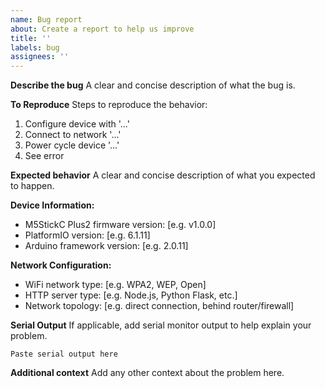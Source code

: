 ```yaml
---
name: Bug report
about: Create a report to help us improve
title: ''
labels: bug
assignees: ''
---
```


**Describe the bug**
A clear and concise description of what the bug is.

**To Reproduce**
Steps to reproduce the behavior:
1. Configure device with '...'
2. Connect to network '...'
3. Power cycle device '...'
4. See error

**Expected behavior**
A clear and concise description of what you expected to happen.

**Device Information:**
- M5StickC Plus2 firmware version: [e.g. v1.0.0]
- PlatformIO version: [e.g. 6.1.11]
- Arduino framework version: [e.g. 2.0.11]

**Network Configuration:**
- WiFi network type: [e.g. WPA2, WEP, Open]
- HTTP server type: [e.g. Node.js, Python Flask, etc.]
- Network topology: [e.g. direct connection, behind router/firewall]

**Serial Output**
If applicable, add serial monitor output to help explain your problem.

```
Paste serial output here
```

**Additional context**
Add any other context about the problem here.